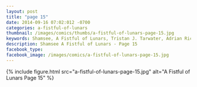 ```yaml
---
layout: post
title: "page 15"
date: 2014-09-16 07:02:012 -0700
categories: a-fistful-of-lunars
thumbnail: /images/comics/thumbs/a-fistful-of-lunars-page-15.jpg
keywords: Shamsee, A Fistful of Lunars, Tristan J. Tarwater, Adrian Ricker
description: Shamsee A Fistful of Lunars - Page 15
facebook_type: 
facebook_image: /images/comics/a-fistful-of-lunars-page-15.jpg
---
```


{% include figure.html src="a-fistful-of-lunars-page-15.jpg" alt="A Fistful of Lunars Page 15" %}